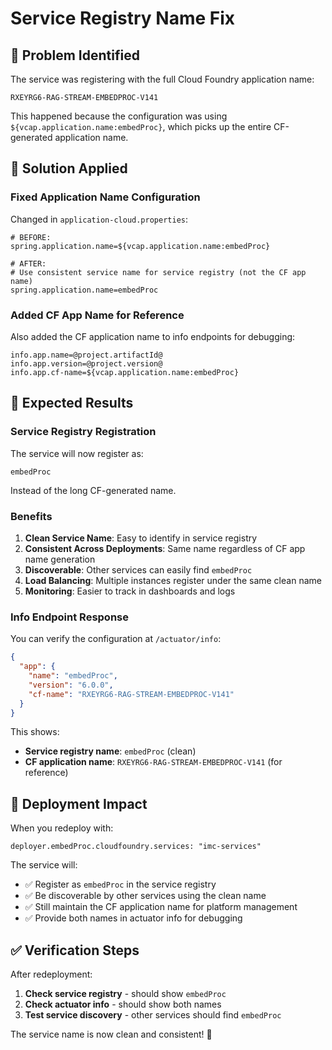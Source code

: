 # Service Registry Name Fix

## 🎯 **Problem Identified**

The service was registering with the full Cloud Foundry application name:
```
RXEYRG6-RAG-STREAM-EMBEDPROC-V141
```

This happened because the configuration was using `${vcap.application.name:embedProc}`, which picks up the entire CF-generated application name.

## 🔧 **Solution Applied**

### **Fixed Application Name Configuration**

Changed in `application-cloud.properties`:

```properties
# BEFORE:
spring.application.name=${vcap.application.name:embedProc}

# AFTER:
# Use consistent service name for service registry (not the CF app name)
spring.application.name=embedProc
```

### **Added CF App Name for Reference**

Also added the CF application name to info endpoints for debugging:

```properties
info.app.name=@project.artifactId@
info.app.version=@project.version@
info.app.cf-name=${vcap.application.name:embedProc}
```

## 🎉 **Expected Results**

### **Service Registry Registration**
The service will now register as:
```
embedProc
```

Instead of the long CF-generated name.

### **Benefits**

1. **Clean Service Name**: Easy to identify in service registry
2. **Consistent Across Deployments**: Same name regardless of CF app name generation
3. **Discoverable**: Other services can easily find `embedProc`
4. **Load Balancing**: Multiple instances register under the same clean name
5. **Monitoring**: Easier to track in dashboards and logs

### **Info Endpoint Response**

You can verify the configuration at `/actuator/info`:

```json
{
  "app": {
    "name": "embedProc",
    "version": "6.0.0",
    "cf-name": "RXEYRG6-RAG-STREAM-EMBEDPROC-V141"
  }
}
```

This shows:
- **Service registry name**: `embedProc` (clean)
- **CF application name**: `RXEYRG6-RAG-STREAM-EMBEDPROC-V141` (for reference)

## 🚀 **Deployment Impact**

When you redeploy with:
```
deployer.embedProc.cloudfoundry.services: "imc-services"
```

The service will:
- ✅ Register as `embedProc` in the service registry
- ✅ Be discoverable by other services using the clean name
- ✅ Still maintain the CF application name for platform management
- ✅ Provide both names in actuator info for debugging

## ✅ **Verification Steps**

After redeployment:

1. **Check service registry** - should show `embedProc`
2. **Check actuator info** - should show both names
3. **Test service discovery** - other services should find `embedProc`

The service name is now clean and consistent! 🎯
